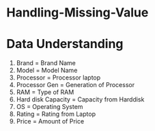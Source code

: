 # Handling-Missing-Value

# Data Understanding
1. Brand = Brand Name
2. Model = Model Name
3. Processor = Processor laptop
4. Processor Gen = Generation of Processor
5. RAM = Type of RAM
6. Hard disk Capacity = Capacity from Harddisk
7. OS = Operating System
8. Rating = Rating from Laptop
9. Price = Amount of Price
